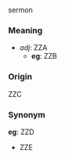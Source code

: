 sermon
### Meaning
+ _adj_: ZZA
    + __eg__: ZZB

### Origin

ZZC

### Synonym

__eg__: ZZD

+ ZZE


